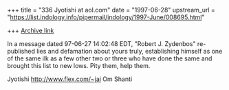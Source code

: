 +++
title = "336 Jyotishi at aol.com"
date = "1997-06-28"
upstream_url = "https://list.indology.info/pipermail/indology/1997-June/008695.html"

+++
[Archive link](https://list.indology.info/pipermail/indology/1997-June/008695.html)

In a message dated 97-06-27 14:02:48 EDT,
"Robert J. Zydenbos" <zydenbos at giasbg01.vsnl.net.in> 
re-published lies and defamation about yours truly, establishing himself as
one of the same ilk as a few other two or three who have done the same and
brought this list to new lows.  Pity them, help them.

Jyotishi
http://www.flex.com/~jai
Om Shanti






